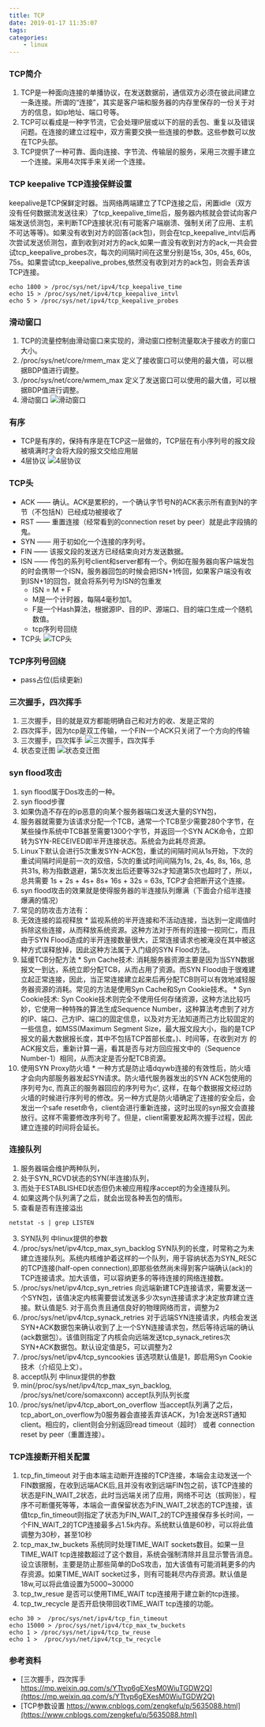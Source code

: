 ```yaml
---
title: TCP
date: 2019-01-17 11:35:07
tags:
categories:
    - linux
---
```

### TCP简介
1. TCP是一种面向连接的单播协议，在发送数据前，通信双方必须在彼此间建立一条连接。所谓的“连接”，其实是客户端和服务器的内存里保存的一份关于对方的信息，如ip地址、端口号等。
2. TCP可以看成是一种字节流，它会处理IP层或以下的层的丢包、重复以及错误问题。在连接的建立过程中，双方需要交换一些连接的参数。这些参数可以放在TCP头部。
3. TCP提供了一种可靠、面向连接、字节流、传输层的服务，采用三次握手建立一个连接。采用4次挥手来关闭一个连接。

### TCP keepalive TCP连接保鲜设置
keepalive是TCP保鲜定时器。当网络两端建立了TCP连接之后，闲置idle（双方没有任何数据流发送往来）了tcp_keepalive_time后，服务器内核就会尝试向客户端发送侦测包，来判断TCP连接状况(有可能客户端崩溃、强制关闭了应用、主机不可达等等)。如果没有收到对方的回答(ack包)，则会在tcp_keepalive_intvl后再次尝试发送侦测包，直到收到对对方的ack,如果一直没有收到对方的ack,一共会尝试tcp_keepalive_probes次，每次的间隔时间在这里分别是15s, 30s, 45s, 60s, 75s。如果尝试tcp_keepalive_probes,依然没有收到对方的ack包，则会丢弃该TCP连接。
```
echo 1800 > /proc/sys/net/ipv4/tcp_keepalive_time
echo 15 > /proc/sys/net/ipv4/tcp_keepalive_intvl
echo 5 > /proc/sys/net/ipv4/tcp_keepalive_probes
```

### 滑动窗口
1. TCP的流量控制由滑动窗口来实现的，滑动窗口控制流量取决于接收方的窗口大小。
2. /proc/sys/net/core/rmem_max 定义了接收窗口可以使用的最大值，可以根据BDP值进行调整。
3. /proc/sys/net/core/wmem_max 定义了发送窗口可以使用的最大值，可以根据BDP值进行调整。
4. 滑动窗口
![滑动窗口](tcp/滑动窗口.jpg)

### 有序
* TCP是有序的，保持有序是在TCP这一层做的，TCP层在有小序列号的报文段被填满时才会将大段的报文交给应用层
* 4层协议
![4层协议](tcp/4层协议.png)

### TCP头
* ACK —— 确认。ACK是累积的，一个确认字节号N的ACK表示所有直到N的字节（不包括N）已经成功被接收了
* RST —— 重置连接（经常看到的connection reset by peer）就是此字段搞的鬼。
* SYN —— 用于初如化一个连接的序列号。
* FIN —— 该报文段的发送方已经结束向对方发送数据。
* ISN —— 传包的系列号client和server都有一个。例如在服务器向客户端发包的时会携带一个ISN，服务器回包的时候会把ISN+1传回，如果客户端没有收到ISN+1的回包，就会将系列号为ISN的包重发
    * ISN = M + F
    * M是一个计时器，每隔4毫秒加1。
    * F是一个Hash算法，根据源IP、目的IP、源端口、目的端口生成一个随机数值。
    * tcp序列号回绕
* TCP头
![TCP头](tcp/TCP头.jpg)

### TCP序列号回绕
* pass占位(后续更新)

### 三次握手，四次挥手
1. 三次握手，目的就是双方都能明确自己和对方的收、发是正常的
2. 四次挥手，因为tcp是双工传输，一个FIN一个ACK只关闭了一个方向的传输
3. 三次握手，四次挥手
![三次握手，四次挥手](tcp/三次握手四次挥手.jpg)
4. 状态变迁图
![状态变迁图](tcp/状态变更.jpg)

### syn flood攻击
1. syn flood属于Dos攻击的一种。
2. syn flood步骤
  1. 如果伪造不存在的ip恶意的向某个服务器端口发送大量的SYN包，
  2. 服务器就需要为该请求分配一个TCB，通常一个TCB至少需要280个字节，在某些操作系统中TCB甚至需要1300个字节，并返回一个SYN ACK命令，立即转为SYN-RECEIVED即半开连接状态。系统会为此耗尽资源。
  3. Linux下默认会进行5次重发SYN-ACK包，重试的间隔时间从1s开始，下次的重试间隔时间是前一次的双倍，5次的重试时间间隔为1s, 2s, 4s, 8s, 16s, 总共31s, 称为指数退避，第5次发出后还要等32s才知道第5次也超时了，所以，总共需要 1s + 2s + 4s+ 8s+ 16s + 32s = 63s, TCP才会把断开这个连接。
3. syn flood攻击的效果就是使得服务器的半连接队列爆满（下面会介绍半连接爆满的情况）
4. 常见的防攻击方法有：
  1. 无效连接的监视释放
    * 监视系统的半开连接和不活动连接，当达到一定阈值时拆除这些连接，从而释放系统资源。这种方法对于所有的连接一视同仁，而且由于SYN Flood造成的半开连接数量很大，正常连接请求也被淹没在其中被这种方式误释放掉，因此这种方法属于入门级的SYN Flood方法。
  2. 延缓TCB分配方法
    * Syn Cache技术: 消耗服务器资源主要是因为当SYN数据报文一到达，系统立即分配TCB，从而占用了资源。而SYN Flood由于很难建立起正常连接，因此，当正常连接建立起来后再分配TCB则可以有效地减轻服务器资源的消耗。常见的方法是使用Syn Cache和Syn Cookie技术。
    * Syn Cookie技术: Syn Cookie技术则完全不使用任何存储资源，这种方法比较巧妙，它使用一种特殊的算法生成Sequence Number，这种算法考虑到了对方的IP、端口、己方IP、端口的固定信息，以及对方无法知道而己方比较固定的一些信息，如MSS(Maximum Segment Size，最大报文段大小，指的是TCP报文的最大数据报长度，其中不包括TCP首部长度。)、时间等，在收到对方 的ACK报文后，重新计算一遍，看其是否与对方回应报文中的（Sequence Number-1）相同，从而决定是否分配TCB资源。
  3. 使用SYN Proxy防火墙
    * 一种方式是防止墙dqywb连接的有效性后，防火墙才会向内部服务器发起SYN请求。防火墙代服务器发出的SYN ACK包使用的序列号为c, 而真正的服务器回应的序列号为c', 这样，在每个数据报文经过防火墙的时候进行序列号的修改。另一种方式是防火墙确定了连接的安全后，会发出一个safe reset命令，client会进行重新连接，这时出现的syn报文会直接放行。这样不需要修改序列号了。但是，client需要发起两次握手过程，因此建立连接的时间将会延长。

### 连接队列
1. 服务器端会维护两种队列，
  1. 处于SYN_RCVD状态的SYN(半连接)队列，
  2. 而处于ESTABLISHED状态但仍未被应用程序accept的为全连接队列。
  3. 如果这两个队列满了之后，就会出现各种丢包的情形。
2. 查看是否有连接溢出
```
netstat -s | grep LISTEN
```
3. SYN队列 中linux提供的参数
  1. /proc/sys/net/ipv4/tcp_max_syn_backlog SYN队列的长度，时常称之为未建立连接队列。系统内核维护着这样的一个队列，用于容纳状态为SYN_RESC的TCP连接(half-open connection),即那些依然尚未得到客户端确认(ack)的TCP连接请求。加大该值，可以容纳更多的等待连接的网络连接数。
  2. /proc/sys/net/ipv4/tcp_syn_retries 向远端新建TCP连接请求，需要发送一个SYN包，该值决定内核需要尝试发送多少次syn连接请求才决定放弃建立连接。默认值是5. 对于高负责且通信良好的物理网络而言，调整为2
  3. /proc/sys/net/ipv4/tcp_synack_retries 对于远端SYN连接请求，内核会发送SYN+ACK数据包来确认收到了上一个SYN连接请求包，然后等待远端的确认(ack数据包）。该值则指定了内核会向远端发送tcp_synack_retires次SYN+ACK数据包。默认设定值是5，可以调整为2
  4. /proc/sys/net/ipv4/tcp_syncookies 该选项默认值是1，即启用Syn Cookie技术（介绍见上文）。
4. accept队列 中linux提供的参数
  1. min(/proc/sys/net/ipv4/tcp_max_syn_backlog, /proc/sys/net/core/somaxconn) accept队列队列长度
  2. /proc/sys/net/ipv4/tcp_abort_on_overflow 当accept队列满了之后，tcp_abort_on_overflow为0服务器会直接丢弃该ACK，为1会发送RST通知client。相应的，client则会分别返回read timeout（超时） 或者 connection reset by peer（重置连接）。

### TCP连接断开相关配置
1. tcp_fin_timeout 对于由本端主动断开连接的TCP连接，本端会主动发送一个FIN数据报，在收到远端ACK后,且并没有收到远端FIN包之前，该TCP连接的状态是FIN_WAIT_2状态，此时当远端关闭了应用，网络不可达（拔网张），程序不可断僵死等等，本端会一直保留状态为FIN_WAIT_2状态的TCP连接，该值tcp_fin_timeout则指定了状态为FIN_WAIT_2的TCP连接保存多长时间，一个FIN_WAIT_2的TCP连接最多占1.5k内存。系统默认值是60秒，可以将此值调整为30秒，甚至10秒
2. tcp_max_tw_buckets 系统同时处理TIME_WAIT sockets数目。如果一旦TIME_WAIT tcp连接数超过了这个数目，系统会强制清除并且显示警告消息。设立该限制，主要是防止那些简单的DoS攻击，加大该值有可能消耗更多的内存资源。如果TIME_WAIT socket过多，则有可能耗尽内存资源。默认值是18w,可以将此值设置为5000~30000
3. tcp_tw_resue 是否可以使用TIME_WAIT tcp连接用于建立新的tcp连接。
4. tcp_tw_recycle 是否开启快带回收TIME_WAIT tcp连接的功能。
```
echo 30 >  /proc/sys/net/ipv4/tcp_fin_timeout
echo 15000 > /proc/sys/net/ipv4/tcp_max_tw_buckets
echo 1 > /proc/sys/net/ipv4/tcp_tw_reuse
echo 1 >  /proc/sys/net/ipv4/tcp_tw_recycle
```

### 参考资料
* [三次握手，四次挥手 https://mp.weixin.qq.com/s/YTtvp6gEXesM0WiuTGDW2Q](https://mp.weixin.qq.com/s/YTtvp6gEXesM0WiuTGDW2Q)
* [TCP参数设置 https://www.cnblogs.com/zengkefu/p/5635088.html](https://www.cnblogs.com/zengkefu/p/5635088.html)

